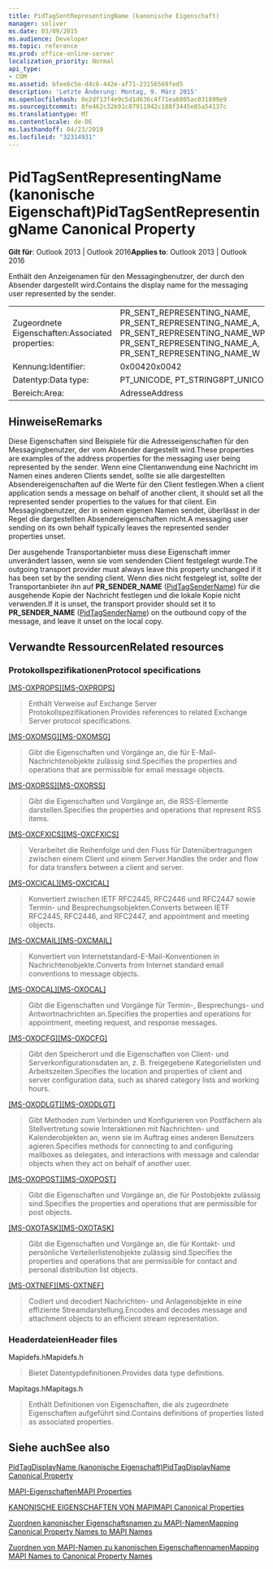 ```yaml
---
title: PidTagSentRepresentingName (kanonische Eigenschaft)
manager: soliver
ms.date: 03/09/2015
ms.audience: Developer
ms.topic: reference
ms.prod: office-online-server
localization_priority: Normal
api_type:
- COM
ms.assetid: bfee6c5e-d4c6-442e-af71-23156569fed5
description: 'Letzte Änderung: Montag, 9. März 2015'
ms.openlocfilehash: 8e2df13f4e9c5d1d636c4f71ea6805ac031899e9
ms.sourcegitcommit: 8fe462c32b91c87911942c188f3445e85a54137c
ms.translationtype: MT
ms.contentlocale: de-DE
ms.lasthandoff: 04/23/2019
ms.locfileid: "32314931"
---
```

# <a name="pidtagsentrepresentingname-canonical-property"></a><span data-ttu-id="8d7e2-103">PidTagSentRepresentingName (kanonische Eigenschaft)</span><span class="sxs-lookup"><span data-stu-id="8d7e2-103">PidTagSentRepresentingName Canonical Property</span></span>

  
  
<span data-ttu-id="8d7e2-104">**Gilt für**: Outlook 2013 | Outlook 2016</span><span class="sxs-lookup"><span data-stu-id="8d7e2-104">**Applies to**: Outlook 2013 | Outlook 2016</span></span> 
  
<span data-ttu-id="8d7e2-105">Enthält den Anzeigenamen für den Messagingbenutzer, der durch den Absender dargestellt wird.</span><span class="sxs-lookup"><span data-stu-id="8d7e2-105">Contains the display name for the messaging user represented by the sender.</span></span>
  
|||
|:-----|:-----|
|<span data-ttu-id="8d7e2-106">Zugeordnete Eigenschaften:</span><span class="sxs-lookup"><span data-stu-id="8d7e2-106">Associated properties:</span></span>  <br/> |<span data-ttu-id="8d7e2-107">PR_SENT_REPRESENTING_NAME, PR_SENT_REPRESENTING_NAME_A, PR_SENT_REPRESENTING_NAME_W</span><span class="sxs-lookup"><span data-stu-id="8d7e2-107">PR_SENT_REPRESENTING_NAME, PR_SENT_REPRESENTING_NAME_A, PR_SENT_REPRESENTING_NAME_W</span></span>  <br/> |
|<span data-ttu-id="8d7e2-108">Kennung:</span><span class="sxs-lookup"><span data-stu-id="8d7e2-108">Identifier:</span></span>  <br/> |<span data-ttu-id="8d7e2-109">0x0042</span><span class="sxs-lookup"><span data-stu-id="8d7e2-109">0x0042</span></span>  <br/> |
|<span data-ttu-id="8d7e2-110">Datentyp:</span><span class="sxs-lookup"><span data-stu-id="8d7e2-110">Data type:</span></span>  <br/> |<span data-ttu-id="8d7e2-111">PT_UNICODE, PT_STRING8</span><span class="sxs-lookup"><span data-stu-id="8d7e2-111">PT_UNICODE, PT_STRING8</span></span>  <br/> |
|<span data-ttu-id="8d7e2-112">Bereich:</span><span class="sxs-lookup"><span data-stu-id="8d7e2-112">Area:</span></span>  <br/> |<span data-ttu-id="8d7e2-113">Adresse</span><span class="sxs-lookup"><span data-stu-id="8d7e2-113">Address</span></span>  <br/> |
   
## <a name="remarks"></a><span data-ttu-id="8d7e2-114">Hinweise</span><span class="sxs-lookup"><span data-stu-id="8d7e2-114">Remarks</span></span>

<span data-ttu-id="8d7e2-115">Diese Eigenschaften sind Beispiele für die Adresseigenschaften für den Messagingbenutzer, der vom Absender dargestellt wird.</span><span class="sxs-lookup"><span data-stu-id="8d7e2-115">These properties are examples of the address properties for the messaging user being represented by the sender.</span></span> <span data-ttu-id="8d7e2-116">Wenn eine Clientanwendung eine Nachricht im Namen eines anderen Clients sendet, sollte sie alle dargestellten Absendereigenschaften auf die Werte für den Client festlegen.</span><span class="sxs-lookup"><span data-stu-id="8d7e2-116">When a client application sends a message on behalf of another client, it should set all the represented sender properties to the values for that client.</span></span> <span data-ttu-id="8d7e2-117">Ein Messagingbenutzer, der in seinem eigenen Namen sendet, überlässt in der Regel die dargestellten Absendereigenschaften nicht.</span><span class="sxs-lookup"><span data-stu-id="8d7e2-117">A messaging user sending on its own behalf typically leaves the represented sender properties unset.</span></span>
  
<span data-ttu-id="8d7e2-118">Der ausgehende Transportanbieter muss diese Eigenschaft immer unverändert lassen, wenn sie vom sendenden Client festgelegt wurde.</span><span class="sxs-lookup"><span data-stu-id="8d7e2-118">The outgoing transport provider must always leave this property unchanged if it has been set by the sending client.</span></span> <span data-ttu-id="8d7e2-119">Wenn dies nicht festgelegt ist, sollte der Transportanbieter ihn auf **PR_SENDER_NAME** ([PidTagSenderName](pidtagsendername-canonical-property.md)) für die ausgehende Kopie der Nachricht festlegen und die lokale Kopie nicht verwenden.</span><span class="sxs-lookup"><span data-stu-id="8d7e2-119">If it is unset, the transport provider should set it to **PR_SENDER_NAME** ([PidTagSenderName](pidtagsendername-canonical-property.md)) on the outbound copy of the message, and leave it unset on the local copy.</span></span>
  
## <a name="related-resources"></a><span data-ttu-id="8d7e2-120">Verwandte Ressourcen</span><span class="sxs-lookup"><span data-stu-id="8d7e2-120">Related resources</span></span>

### <a name="protocol-specifications"></a><span data-ttu-id="8d7e2-121">Protokollspezifikationen</span><span class="sxs-lookup"><span data-stu-id="8d7e2-121">Protocol specifications</span></span>

<span data-ttu-id="8d7e2-122">[[MS-OXPROPS]](https://msdn.microsoft.com/library/f6ab1613-aefe-447d-a49c-18217230b148%28Office.15%29.aspx)</span><span class="sxs-lookup"><span data-stu-id="8d7e2-122">[[MS-OXPROPS]](https://msdn.microsoft.com/library/f6ab1613-aefe-447d-a49c-18217230b148%28Office.15%29.aspx)</span></span>
  
> <span data-ttu-id="8d7e2-123">Enthält Verweise auf Exchange Server Protokollspezifikationen.</span><span class="sxs-lookup"><span data-stu-id="8d7e2-123">Provides references to related Exchange Server protocol specifications.</span></span>
    
<span data-ttu-id="8d7e2-124">[[MS-OXOMSG]](https://msdn.microsoft.com/library/cc433482%28EXCHG.80%29.aspx)</span><span class="sxs-lookup"><span data-stu-id="8d7e2-124">[[MS-OXOMSG]](https://msdn.microsoft.com/library/cc433482%28EXCHG.80%29.aspx)</span></span>
  
> <span data-ttu-id="8d7e2-125">Gibt die Eigenschaften und Vorgänge an, die für E-Mail-Nachrichtenobjekte zulässig sind.</span><span class="sxs-lookup"><span data-stu-id="8d7e2-125">Specifies the properties and operations that are permissible for email message objects.</span></span>
    
<span data-ttu-id="8d7e2-126">[[MS-OXORSS]](https://msdn.microsoft.com/library/cc463884%28EXCHG.80%29.aspx)</span><span class="sxs-lookup"><span data-stu-id="8d7e2-126">[[MS-OXORSS]](https://msdn.microsoft.com/library/cc463884%28EXCHG.80%29.aspx)</span></span>
  
> <span data-ttu-id="8d7e2-127">Gibt die Eigenschaften und Vorgänge an, die RSS-Elemente darstellen.</span><span class="sxs-lookup"><span data-stu-id="8d7e2-127">Specifies the properties and operations that represent RSS items.</span></span>
    
<span data-ttu-id="8d7e2-128">[[MS-OXCFXICS]](https://msdn.microsoft.com/library/b9752f3d-d50d-44b8-9e6b-608a117c8532%28Office.15%29.aspx)</span><span class="sxs-lookup"><span data-stu-id="8d7e2-128">[[MS-OXCFXICS]](https://msdn.microsoft.com/library/b9752f3d-d50d-44b8-9e6b-608a117c8532%28Office.15%29.aspx)</span></span>
  
> <span data-ttu-id="8d7e2-129">Verarbeitet die Reihenfolge und den Fluss für Datenübertragungen zwischen einem Client und einem Server.</span><span class="sxs-lookup"><span data-stu-id="8d7e2-129">Handles the order and flow for data transfers between a client and server.</span></span>
    
<span data-ttu-id="8d7e2-130">[[MS-OXCICAL]](https://msdn.microsoft.com/library/a685a040-5b69-4c84-b084-795113fb4012%28Office.15%29.aspx)</span><span class="sxs-lookup"><span data-stu-id="8d7e2-130">[[MS-OXCICAL]](https://msdn.microsoft.com/library/a685a040-5b69-4c84-b084-795113fb4012%28Office.15%29.aspx)</span></span>
  
> <span data-ttu-id="8d7e2-131">Konvertiert zwischen IETF RFC2445, RFC2446 und RFC2447 sowie Termin- und Besprechungsobjekten.</span><span class="sxs-lookup"><span data-stu-id="8d7e2-131">Converts between IETF RFC2445, RFC2446, and RFC2447, and appointment and meeting objects.</span></span>
    
<span data-ttu-id="8d7e2-132">[[MS-OXCMAIL]](https://msdn.microsoft.com/library/b60d48db-183f-4bf5-a908-f584e62cb2d4%28Office.15%29.aspx)</span><span class="sxs-lookup"><span data-stu-id="8d7e2-132">[[MS-OXCMAIL]](https://msdn.microsoft.com/library/b60d48db-183f-4bf5-a908-f584e62cb2d4%28Office.15%29.aspx)</span></span>
  
> <span data-ttu-id="8d7e2-133">Konvertiert von Internetstandard-E-Mail-Konventionen in Nachrichtenobjekte.</span><span class="sxs-lookup"><span data-stu-id="8d7e2-133">Converts from Internet standard email conventions to message objects.</span></span>
    
<span data-ttu-id="8d7e2-134">[[MS-OXOCAL]](https://msdn.microsoft.com/library/09861fde-c8e4-4028-9346-e7c214cfdba1%28Office.15%29.aspx)</span><span class="sxs-lookup"><span data-stu-id="8d7e2-134">[[MS-OXOCAL]](https://msdn.microsoft.com/library/09861fde-c8e4-4028-9346-e7c214cfdba1%28Office.15%29.aspx)</span></span>
  
> <span data-ttu-id="8d7e2-135">Gibt die Eigenschaften und Vorgänge für Termin-, Besprechungs- und Antwortnachrichten an.</span><span class="sxs-lookup"><span data-stu-id="8d7e2-135">Specifies the properties and operations for appointment, meeting request, and response messages.</span></span>
    
<span data-ttu-id="8d7e2-136">[[MS-OXOCFG]](https://msdn.microsoft.com/library/7d466dd5-c156-4da9-9a01-75c78e7e1a67%28Office.15%29.aspx)</span><span class="sxs-lookup"><span data-stu-id="8d7e2-136">[[MS-OXOCFG]](https://msdn.microsoft.com/library/7d466dd5-c156-4da9-9a01-75c78e7e1a67%28Office.15%29.aspx)</span></span>
  
> <span data-ttu-id="8d7e2-137">Gibt den Speicherort und die Eigenschaften von Client- und Serverkonfigurationsdaten an, z. B. freigegebene Kategorielisten und Arbeitszeiten.</span><span class="sxs-lookup"><span data-stu-id="8d7e2-137">Specifies the location and properties of client and server configuration data, such as shared category lists and working hours.</span></span>
    
<span data-ttu-id="8d7e2-138">[[MS-OXODLGT]](https://msdn.microsoft.com/library/01a89b11-9c43-4c40-b147-8f6a1ef5a44f%28Office.15%29.aspx)</span><span class="sxs-lookup"><span data-stu-id="8d7e2-138">[[MS-OXODLGT]](https://msdn.microsoft.com/library/01a89b11-9c43-4c40-b147-8f6a1ef5a44f%28Office.15%29.aspx)</span></span>
  
> <span data-ttu-id="8d7e2-139">Gibt Methoden zum Verbinden und Konfigurieren von Postfächern als Stellvertretung sowie Interaktionen mit Nachrichten- und Kalenderobjekten an, wenn sie im Auftrag eines anderen Benutzers agieren.</span><span class="sxs-lookup"><span data-stu-id="8d7e2-139">Specifies methods for connecting to and configuring mailboxes as delegates, and interactions with message and calendar objects when they act on behalf of another user.</span></span>
    
<span data-ttu-id="8d7e2-140">[[MS-OXOPOST]](https://msdn.microsoft.com/library/9b18fdab-aacd-4d73-9534-be9b6ba2f115%28Office.15%29.aspx)</span><span class="sxs-lookup"><span data-stu-id="8d7e2-140">[[MS-OXOPOST]](https://msdn.microsoft.com/library/9b18fdab-aacd-4d73-9534-be9b6ba2f115%28Office.15%29.aspx)</span></span>
  
> <span data-ttu-id="8d7e2-141">Gibt die Eigenschaften und Vorgänge an, die für Postobjekte zulässig sind.</span><span class="sxs-lookup"><span data-stu-id="8d7e2-141">Specifies the properties and operations that are permissible for post objects.</span></span>
    
<span data-ttu-id="8d7e2-142">[[MS-OXOTASK]](https://msdn.microsoft.com/library/55600ec0-6195-4730-8436-59c7931ef27e%28Office.15%29.aspx)</span><span class="sxs-lookup"><span data-stu-id="8d7e2-142">[[MS-OXOTASK]](https://msdn.microsoft.com/library/55600ec0-6195-4730-8436-59c7931ef27e%28Office.15%29.aspx)</span></span>
  
> <span data-ttu-id="8d7e2-143">Gibt die Eigenschaften und Vorgänge an, die für Kontakt- und persönliche Verteilerlistenobjekte zulässig sind.</span><span class="sxs-lookup"><span data-stu-id="8d7e2-143">Specifies the properties and operations that are permissible for contact and personal distribution list objects.</span></span>
    
<span data-ttu-id="8d7e2-144">[[MS-OXTNEF]](https://msdn.microsoft.com/library/1f0544d7-30b7-4194-b58f-adc82f3763bb%28Office.15%29.aspx)</span><span class="sxs-lookup"><span data-stu-id="8d7e2-144">[[MS-OXTNEF]](https://msdn.microsoft.com/library/1f0544d7-30b7-4194-b58f-adc82f3763bb%28Office.15%29.aspx)</span></span>
  
> <span data-ttu-id="8d7e2-145">Codiert und decodiert Nachrichten- und Anlagenobjekte in eine effiziente Streamdarstellung.</span><span class="sxs-lookup"><span data-stu-id="8d7e2-145">Encodes and decodes message and attachment objects to an efficient stream representation.</span></span>
    
### <a name="header-files"></a><span data-ttu-id="8d7e2-146">Headerdateien</span><span class="sxs-lookup"><span data-stu-id="8d7e2-146">Header files</span></span>

<span data-ttu-id="8d7e2-147">Mapidefs.h</span><span class="sxs-lookup"><span data-stu-id="8d7e2-147">Mapidefs.h</span></span>
  
> <span data-ttu-id="8d7e2-148">Bietet Datentypdefinitionen.</span><span class="sxs-lookup"><span data-stu-id="8d7e2-148">Provides data type definitions.</span></span>
    
<span data-ttu-id="8d7e2-149">Mapitags.h</span><span class="sxs-lookup"><span data-stu-id="8d7e2-149">Mapitags.h</span></span>
  
> <span data-ttu-id="8d7e2-150">Enthält Definitionen von Eigenschaften, die als zugeordnete Eigenschaften aufgeführt sind.</span><span class="sxs-lookup"><span data-stu-id="8d7e2-150">Contains definitions of properties listed as associated properties.</span></span>
    
## <a name="see-also"></a><span data-ttu-id="8d7e2-151">Siehe auch</span><span class="sxs-lookup"><span data-stu-id="8d7e2-151">See also</span></span>



[<span data-ttu-id="8d7e2-152">PidTagDisplayName (kanonische Eigenschaft)</span><span class="sxs-lookup"><span data-stu-id="8d7e2-152">PidTagDisplayName Canonical Property</span></span>](pidtagdisplayname-canonical-property.md)


[<span data-ttu-id="8d7e2-153">MAPI-Eigenschaften</span><span class="sxs-lookup"><span data-stu-id="8d7e2-153">MAPI Properties</span></span>](mapi-properties.md)
  
[<span data-ttu-id="8d7e2-154">KANONISCHE EIGENSCHAFTEN VON MAPI</span><span class="sxs-lookup"><span data-stu-id="8d7e2-154">MAPI Canonical Properties</span></span>](mapi-canonical-properties.md)
  
[<span data-ttu-id="8d7e2-155">Zuordnen kanonischer Eigenschaftsnamen zu MAPI-Namen</span><span class="sxs-lookup"><span data-stu-id="8d7e2-155">Mapping Canonical Property Names to MAPI Names</span></span>](mapping-canonical-property-names-to-mapi-names.md)
  
[<span data-ttu-id="8d7e2-156">Zuordnen von MAPI-Namen zu kanonischen Eigenschaftennamen</span><span class="sxs-lookup"><span data-stu-id="8d7e2-156">Mapping MAPI Names to Canonical Property Names</span></span>](mapping-mapi-names-to-canonical-property-names.md)

